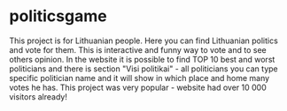 # politicsgame

This project is for Lithuanian people. Here you can find Lithuanian politics and vote for them. This is interactive and funny way to vote and to see others opinion. In the website it is possible to find TOP 10 best and worst politicians and there is section "Visi politikai" - all politicians you can type specific politician name and it will show in which place and home many votes he has. This project was very popular - website had over 10 000 visitors already!
